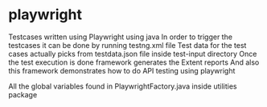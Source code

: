 # playwright

Testcases written using Playwright using java
In order to trigger the testcases it can be done by running testng.xml file
Test data for the test cases actually picks from testdata.json file inside test-input directory
Once the test execution is done framework generates the Extent reports
And also this framework demonstrates how to do API testing using playwright

All the global variables found in PlaywrightFactory.java inside utilities package



